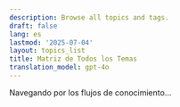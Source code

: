 ```yaml
---
description: Browse all topics and tags.
draft: false
lang: es
lastmod: '2025-07-04'
layout: topics_list
title: Matriz de Todos los Temas
translation_model: gpt-4o
---
```


Navegando por los flujos de conocimiento...